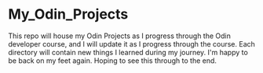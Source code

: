 # My_Odin_Projects
This repo will house my Odin Projects as I progress through the Odin developer course, and I will update it as I progress through the course. Each directory will contain new things I learned during my journey. I'm happy to be back on my feet again. Hoping to see this through to the end.
